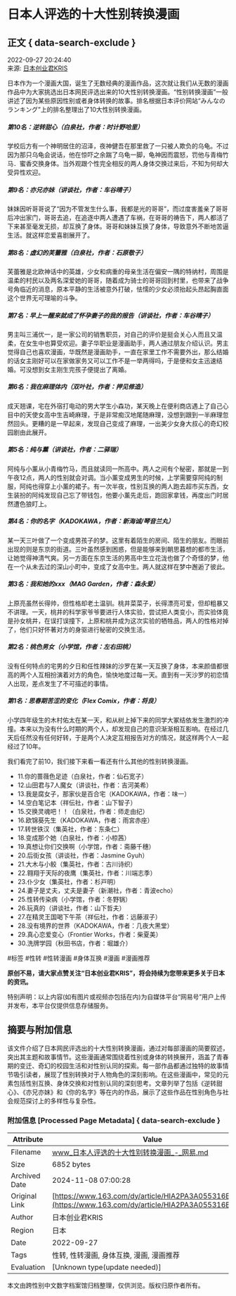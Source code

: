 # 日本人评选的十大性别转换漫画

## 正文 { data-search-exclude }


2022-09-27 20:24:40  
来源: [日本创业君KRIS](https://www.163.com/dy/media/T1646653282061.html)  

日本作为一个漫画大国，诞生了无数经典的漫画作品，这次就让我们从无数的漫画作品中为大家挑选出日本网民评选出来的10大性别转换漫画。“性别转换漫画”一般讲述了因为某些原因性别或者身体转换的故事。排名根据日本评价网站“みんなのランキング”上的排名整理出了10大性别转换漫画。

##### 第10名：逆转甜心（白泉社，作者：时计野哈里）

学校后方有一个神明居住的沼泽，夜神健吾在那里救了一只被人欺负的乌龟。不过因为那只乌龟会说话，他在惊吓之余踹了乌龟一脚，龟神因而震怒，罚他与青梅竹马．蜜香交换身体。当外观跟个性完全相反的两人身体交换过来后，不知为何却大受异性欢迎。

##### 第9名：亦兄亦妹（讲谈社，作者：车谷晴子）

妹妹因听哥哥说了“因为不管发生什么事，我都是光的哥哥”，而过度害羞亲了哥哥后冲出家门，哥哥去追，在追逐中两人遭遇了车祸，在哥哥的祷告下，两人都活了下来甚至毫发无损，却互换了身体。哥哥和妹妹互换了身体，导致意外不断地苦逼生活。就这样恋爱喜剧展开了。

##### 第8名：虚幻的芙蕾雅（白泉社，作者：石原敬子）

芙蕾雅是北欧神话中的英雄，少女和病重的母亲生活在偏安一隅的特纳村，周围是温柔的村民以及两名深爱她的哥哥，随着成为骑士的哥哥回到村里，也带来了战争号角临近的消息，原本平静的生活被意外打破，怯懦的少女必须抬起头昂起胸直面这个世界无可理喻的斗争。

##### 第7名：早上一醒来就成了怀孕妻子的我的报告（讲谈社，作者：车谷晴子）

男主叫三浦优一，是一家公司的销售职员，对自己的评价是挺会关心人而且又温柔，在女生中也算受欢迎。妻子华职业是漫画助手，两人通过朋友介绍认识。男主觉得自己也喜欢漫画，华既然是漫画助手，一直在家里工作不需要外出，那么结婚的话女主刚好可以在家做家务又可以工作不是一举两得吗，于是便和女主迅速结婚。可没想到女主刚生完孩子便提出了离婚。

##### 第6名：我在麻理体内（双叶社，作者：押见修造）

成天翘课，宅在外宿打电动的男大学生小森功，某天晚上在便利商店遇上了自己心目中的天使女高中生吉崎麻理，于是非常痴汉地尾随麻理，没想到跟到一半麻理忽然回头。更糟的是一早起来，发现自己变成了麻理，一出美少女身大叔心的奇幻校园剧由此展开。

##### 第5名：纯与薰（讲谈社，作者：二驿瑞）

阿纯与小薰从小青梅竹马，而且就读同一所高中。两人之间有个秘密，那就是一到午夜12点，两人的性别就会对调。当小薰变成男生的时候，上学需要穿阿纯的制服，阿纯也得穿上小薰的裙子。有一次半夜，性别互换的两人跑去超市买东西，女生装扮的阿纯发现自己忘了带钱包，他要小薰先走后，跑回家拿钱，再度出门时居然遭色狼盯上。

##### 第4名：你的名字（KADOKAWA，作者：新海诚/琴音兰丸）

某一天三叶做了一个变成男孩子的梦。这里有着陌生的房间、陌生的朋友。而眼前出现的则是东京的街道。三叶虽然感到困惑，但是能够来到朝思暮想的都市生活，让她觉得神清气爽。另一方面在东京生活的男高中生立花泷也做了个奇怪的梦，他在一个从未去过的深山小町中，变成了女高中生。两人就这样在梦中邂逅了彼此。

##### 第3名：我和她的xxx（MAG Garden，作者：森永爱）

上原亮虽然长得帅，但性格却老土温驯。桃井菜菜子，长得漂亮可爱，但却粗暴又不讲理。一天，桃井的科学家爷爷要进行人体实验，尝试把人类变小，而实验体竟是孙女桃井，在误打误撞下，上原和桃井成为这次实验的牺牲品，两人的性格对掉了，他们只好怀著对方的身驱进行秘密的交换生活。

##### 第2名：桃色男女（小学馆，作者：左右田桃）

没有任何特点的宅男的夕日和任性辣妹的沙罗在某一天互换了身体，本来颜值都很高的两个人互相扮演着对方的角色，愉快地度过每一天。直到有一天沙罗的初恋情人出现，差点发生了不可描述的事情。

##### 第1名：思春期苦涩的变化（Flex Comix，作者：将良）

小学四年级生的木村佑太在某一天，和从树上掉下来的同学大冢结依发生激烈的冲撞。本来以为没有什么时期的两个人，却发现自己的意识渐渐相互影响。在经过几天后任然没有任何好转，于是两个人决定互相报告对方的情况，就这样两个人一起经过了10年。

我们看完了前10，我们接下来看一看还有什么其他的性别转换漫画。

-   11.你的蔷薇色足迹（白泉社，作者：仙石宽子）
-   12.山田君与7人魔女（讲谈社，作者：吉河美希）
-   13.我是腐女子，那家伙是百合宅（KADOKAWA，作者：味一）
-   14.空白笔记本（祥伝社，作者：山下智子）
-   15.交换灵魂吧！！（白泉社，作者：师走由纪）
-   16.欧锦葵先生（KADOKAWA，作者：雨宮赤座）
-   17.转世铁汉（集英社，作者：东条仁）
-   18.变成那个她（白泉社，作者：小椋茜）
-   19.真想让你们交换啊（小学馆，作者：斋藤千穗）
-   20.后街女孩（讲谈社，作者：Jasmine Gyuh）
-   21.大木与小鲛（集英社，作者：古川诗织）
-   22.翱翔于天际的夜鹰（集英社，作者：川端志季）
-   23.仆少女（集英社，作者：杉戸明）
-   24.妻子是丈夫，丈夫是妻子（新潮社，作者：青波echo）
-   25.性转传染病（小学馆，作者：冬野锅）
-   26.玩真的（讲谈社，作者：山下哲夫）
-   27.在精灵王国喝下午茶（祥伝社，作者：远藤淑子）
-   28.没有境界的世界（KADOKAWA，作者：几夜大黑堂）
-   29.真心恋爱变心（Frontier Works，作者：柴夏美）
-   30.洗牌学园（秋田书店，作者：堀雄介）

#标签
#性转 #性转漫画 #身体互换 #漫画 #漫画推荐

**原创不易，请大家点赞关注“日本创业君KRIS”，将会持续为您带来更多关于日本的资讯。**

特别声明：以上内容(如有图片或视频亦包括在内)为自媒体平台“网易号”用户上传并发布，本平台仅提供信息存储服务。

## 摘要与附加信息

<!-- tcd_abstract -->
该文件介绍了日本网民评选出的十大性别转换漫画，通过对每部漫画的简要叙述，突出其主题和故事情节。这些漫画通常围绕着性别或身体的转换展开，涵盖了青春期的变迁、奇幻的校园生活和对性别认同的探索。每一部作品都通过独特的故事情节吸引读者，展现了性别转换对于人物角色的深刻影响。在这些漫画中，常见的元素包括性别互换、身体交换和对性别认同的深刻思考。文章列举了包括《逆转甜心》、《亦兄亦妹》和《你的名字》等在内的作品，展示了这些作品在性别角色与社会规范探讨上的多样性与复杂性。
<!-- tcd_abstract_end -->

### 附加信息 [Processed Page Metadata] { data-search-exclude }

| Attribute       | Value                                  |
|-----------------|----------------------------------------|
| Filename        | www_日本人评选的十大性别转换漫画_-_网易.md                             |
| Size            | 6852 bytes                           |
| Archived Date   | 2024-11-08 07:00:28                             |
| Original Link   | [https://www.163.com/dy/article/HIA2PA3A055316EL.html](https://www.163.com/dy/article/HIA2PA3A055316EL.html)                       |
| Author          | 日本创业君KRIS                               |
| Region          | 日本                               |
| Date            | 2022-09-27                                 |
| Tags            | 性转, 性转漫画, 身体互换, 漫画, 漫画推荐                                 |
| Evaluation            | [Unknown type(update needed)]                                 |
<!-- tcd_table_end -->

本文由跨性别中文数字档案馆归档整理，仅供浏览。版权归原作者所有。

